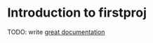 # Introduction to firstproj

TODO: write [great documentation](http://jacobian.org/writing/what-to-write/)
